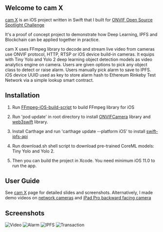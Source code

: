## Welcome to cam X

[cam X](https://onvif-spotlight.bemyapp.com/#/projects/5b059d5d1b428b000497e09d) is an iOS project written in Swift that I built for [ONVIF Open Source Spotlight Challenge](https://onvif-challenge.bemyapp.com/)

It's a proof of concept project to demonstrate how Deep Learning, IPFS and Blockchain can be applied together in practice. 

cam X uses FFmpeg library to decode and stream live video from cameras use ONVIF protocol, HTTP, RTSP or iOS device build-in cameras. It equips with Tiny Yolo and Yolo 2 deep learning object detection models as video analytics engine on camera. Users are given options to pick any object class to detect or raise alarm. Users manually pick alarm to save to IPFS. iOS device UUID used as key to store alarm hash to Ethereum Rinkeby Test Network via a simple lookup smart contract.

## Installation

1. Run [FFmpeg-iOS-build-script](https://github.com/kewlbear/FFmpeg-iOS-build-script) to build FFmpeg library for iOS

2. Run 'pod update' in root directory to install [ONVIFCamera](https://github.com/rvi/ONVIFCamera) library and [web3swift](https://github.com/BANKEX/web3swift) library.

3. Install Carthage and run 'carthage update --platform iOS' to install [swift-ipfs-api](https://github.com/ipfs/swift-ipfs-api)

4. Run download.sh shell script to download pre-trained CoreML models: Tiny Yolo and Yolo 2.

5. Then you can build the project in Xcode. You need minimum iOS 11.0 to run the app.

## User Guide

See [cam X](https://onvif-spotlight.bemyapp.com/#/projects/5b059d5d1b428b000497e09d) page for detailed slides and screenshots.
Alternatively, I made demo videos on [network cameras](https://youtu.be/2qVB5_j4TOg) and [iPad Pro backward facing camera](https://youtu.be/FVj4Qnxq4k8)

## Screenshots
![Video](https://res.cloudinary.com/ideation/image/upload/w_1920,h_1124,dpr_1/z1xrhdjenoyht5locyf8.png)
![Alarm](https://res.cloudinary.com/ideation/image/upload/w_1920,h_1124,dpr_1/nus9pusqao4fvusfmuvu.png)
![IPFS](https://res.cloudinary.com/ideation/image/upload/w_1920,h_1124,dpr_1/wfrm11ysdyyxbd8tjgn9.png)
![Transaction](https://res.cloudinary.com/ideation/image/upload/w_1920,h_1124,dpr_1/v2nueabfkkauwa7rj0xp.png)
